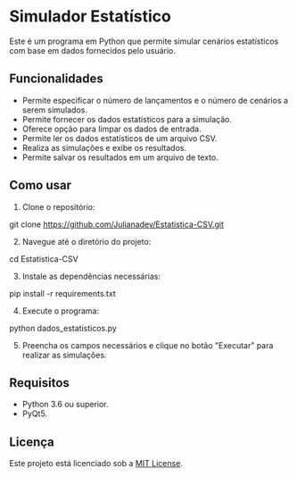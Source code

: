 # Simulador Estatístico

Este é um programa em Python que permite simular cenários estatísticos com base em dados fornecidos pelo usuário.

## Funcionalidades

- Permite especificar o número de lançamentos e o número de cenários a serem simulados.
- Permite fornecer os dados estatísticos para a simulação.
- Oferece opção para limpar os dados de entrada.
- Permite ler os dados estatísticos de um arquivo CSV.
- Realiza as simulações e exibe os resultados.
- Permite salvar os resultados em um arquivo de texto.

## Como usar

1. Clone o repositório:

git clone https://github.com/Julianadev/Estatistica-CSV.git


2. Navegue até o diretório do projeto:

cd Estatistica-CSV


3. Instale as dependências necessárias:

pip install -r requirements.txt


4. Execute o programa:

python dados_estatisticos.py


5. Preencha os campos necessários e clique no botão "Executar" para realizar as simulações.

## Requisitos

- Python 3.6 ou superior.
- PyQt5.

## Licença

Este projeto está licenciado sob a [MIT License](LICENSE).




